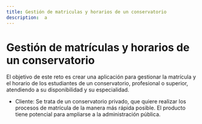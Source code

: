 ```yaml
---
title: Gestión de matriculas y horarios de un conservatorio
description:  a
---
```

# Gestión de matrículas y horarios de un conservatorio

El objetivo de este reto es crear una aplicación para gestionar la matrícula y el horario de los estudiantes de un conservatorio, profesional o superior, atendiendo a su disponibilidad y su especialidad. 

- Cliente: Se trata de un conservatorio privado, que quiere realizar los procesos de matrícula de la manera más rápida posible. El producto tiene potencial para ampliarse a la administración pública.